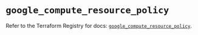 # `google_compute_resource_policy`

Refer to the Terraform Registry for docs: [`google_compute_resource_policy`](https://registry.terraform.io/providers/hashicorp/google/6.46.0/docs/resources/compute_resource_policy).
